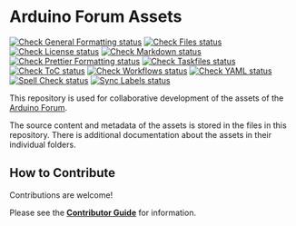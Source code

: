 # Arduino Forum Assets

[![Check General Formatting status](https://github.com/arduino/forum-assets/actions/workflows/check-general-formatting-task.yml/badge.svg)](https://github.com/arduino/forum-assets/actions/workflows/check-general-formatting-task.yml)
[![Check Files status](https://github.com/arduino/forum-assets/actions/workflows/check-files-task.yml/badge.svg)](https://github.com/arduino/forum-assets/actions/workflows/check-files-task.yml)
[![Check License status](https://github.com/arduino/forum-assets/actions/workflows/check-license.yml/badge.svg)](https://github.com/arduino/forum-assets/actions/workflows/check-license.yml)
[![Check Markdown status](https://github.com/arduino/forum-assets/actions/workflows/check-markdown-task.yml/badge.svg)](https://github.com/arduino/forum-assets/actions/workflows/check-markdown-task.yml)
[![Check Prettier Formatting status](https://github.com/arduino/forum-assets/actions/workflows/check-prettier-formatting-task.yml/badge.svg)](https://github.com/arduino/forum-assets/actions/workflows/check-prettier-formatting-task.yml)
[![Check Taskfiles status](https://github.com/arduino/forum-assets/actions/workflows/check-taskfiles.yml/badge.svg)](https://github.com/arduino/forum-assets/actions/workflows/check-taskfiles.yml)
[![Check ToC status](https://github.com/arduino/forum-assets/actions/workflows/check-toc-task.yml/badge.svg)](https://github.com/arduino/forum-assets/actions/workflows/check-toc-task.yml)
[![Check Workflows status](https://github.com/arduino/forum-assets/actions/workflows/check-workflows-task.yml/badge.svg)](https://github.com/arduino/forum-assets/actions/workflows/check-workflows-task.yml)
[![Check YAML status](https://github.com/arduino/forum-assets/actions/workflows/check-yaml-task.yml/badge.svg)](https://github.com/arduino/forum-assets/actions/workflows/check-yaml-task.yml)
[![Spell Check status](https://github.com/arduino/forum-assets/actions/workflows/spell-check-task.yml/badge.svg)](https://github.com/arduino/forum-assets/actions/workflows/spell-check-task.yml)
[![Sync Labels status](https://github.com/arduino/forum-assets/actions/workflows/sync-labels-npm.yml/badge.svg)](https://github.com/arduino/forum-assets/actions/workflows/sync-labels-npm.yml)

This repository is used for collaborative development of the assets of the [Arduino Forum](https://forum.arduino.cc).

The source content and metadata of the assets is stored in the files in this repository. There is additional documentation about the assets in their individual folders.

## How to Contribute

Contributions are welcome!

Please see the [**Contributor Guide**](docs/CONTRIBUTING.md) for information.

